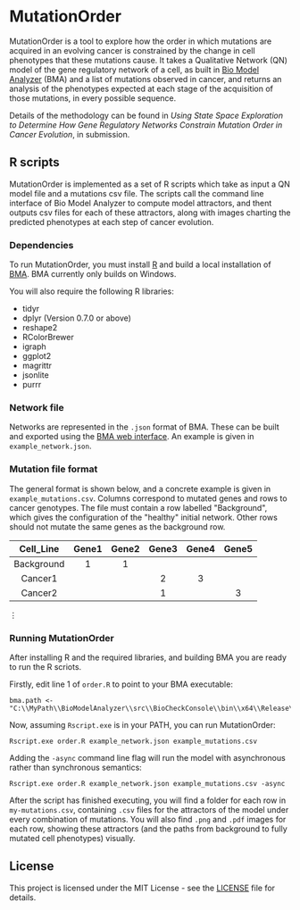 # MutationOrder

MutationOrder is a tool to explore how the order in which mutations are acquired in an evolving cancer is constrained by the change in cell phenotypes that these mutations cause. 
It takes a Qualitative Network (QN) model of the gene regulatory network of a cell, as built in [Bio Model Analyzer](http://biomodelanalyzer.org/) (BMA) and a list of mutations observed in cancer, and returns an analysis of the phenotypes expected at each stage of the acquisition of those mutations, in every possible sequence. 

Details of the methodology can be found in _Using State Space Exploration to Determine How Gene Regulatory Networks Constrain Mutation Order in Cancer Evolution_, in submission.

## R scripts

MutationOrder is implemented as a set of R scripts which take as input a QN model file and a mutations csv file. The scripts call the command line interface of Bio Model Analyzer to compute model attractors, and thent outputs csv files for each of these attractors, along with images charting the predicted phenotypes at each step of cancer evolution.

### Dependencies

To run MutationOrder, you must install [R](https://www.r-project.org/) and build a local installation of [BMA](https://github.com/Microsoft/BioModelAnalyzer). BMA currently only builds on Windows.

You will also require the following R libraries:

 - tidyr
 - dplyr (Version 0.7.0 or above)
 - reshape2
 - RColorBrewer
 - igraph
 - ggplot2
 - magrittr
 - jsonlite
 - purrr
 
### Network file

Networks are represented in the `.json` format of BMA. These can be built and exported using the [BMA web interface](http://biomodelanalyzer.org/). An example is given in `example_network.json`.
 
### Mutation file format

The general format is shown below, and a concrete example is given in `example_mutations.csv`.
Columns correspond to mutated genes and rows to cancer genotypes.
The file must contain a row labelled "Background", which gives the configuration of the "healthy" initial network. Other rows should not mutate the same genes as the background row.

**Cell_Line**|**Gene1**|**Gene2**|**Gene3**|**Gene4**|**Gene5**
:-----:|:-----:|:-----:|:-----:|:-----:|:-----:|
Background|1|1| | |
Cancer1| | |2|3|
Cancer2| | |1 | |3
⋮

### Running MutationOrder

After installing R and the required libraries, and building BMA you are ready to run the R scriots.

Firstly, edit line 1 of ``order.R`` to point to your BMA executable:

```
bma.path <- "C:\\MyPath\\BioModelAnalyzer\\src\\BioCheckConsole\\bin\\x64\\Release\\BioCheckConsole.exe"
```

Now, assuming ``Rscript.exe`` is in your PATH, you can run MutationOrder:

```
Rscript.exe order.R example_network.json example_mutations.csv
```

Adding the ``-async`` command line flag will run the model with asynchronous rather than synchronous semantics:

```
Rscript.exe order.R example_network.json example_mutations.csv -async
```

After the script has finished executing, you will find a folder for each row in ``my-mutations.csv``, containing ``.csv`` files for the attractors of the model under every combination of mutations. You will also find ``.png`` and ``.pdf`` images for each row, showing these attractors (and the paths from background to fully mutated cell phenotypes) visually.

## License

This project is licensed under the MIT License - see the [LICENSE](LICENSE) file for details.
